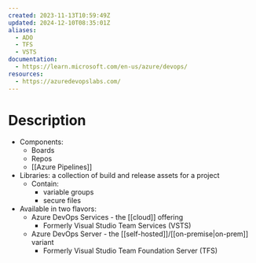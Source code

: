 ```yaml
---
created: 2023-11-13T10:59:49Z
updated: 2024-12-10T08:35:01Z
aliases:
  - ADO
  - TFS
  - VSTS
documentation:
  - https://learn.microsoft.com/en-us/azure/devops/
resources:
  - https://azuredevopslabs.com/
---
```

# Description
- Components:
	- Boards
	- Repos
	- [[Azure Pipelines]]
- Libraries: a collection of build and release assets for a project
	- Contain:
		- variable groups
		- secure files
- Available in two flavors:
	- Azure DevOps Services - the [[cloud]] offering
		- Formerly Visual Studio Team Services (VSTS)
	- Azure DevOps Server - the [[self-hosted]]/[[on-premise|on-prem]] variant
		- Formerly Visual Studio Team Foundation Server (TFS)